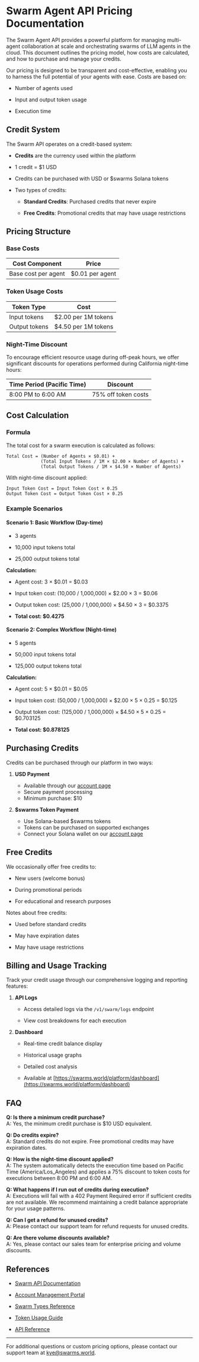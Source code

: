 # Swarm Agent API Pricing Documentation


The Swarm Agent API provides a powerful platform for managing multi-agent collaboration at scale and orchestrating swarms of LLM agents in the cloud. This document outlines the pricing model, how costs are calculated, and how to purchase and manage your credits.

Our pricing is designed to be transparent and cost-effective, enabling you to harness the full potential of your agents with ease. Costs are based on:

- Number of agents used

- Input and output token usage 

- Execution time

## Credit System

The Swarm API operates on a credit-based system:

- **Credits** are the currency used within the platform

- 1 credit = $1 USD

- Credits can be purchased with USD or $swarms Solana tokens

- Two types of credits:

  - **Standard Credits**: Purchased credits that never expire

  - **Free Credits**: Promotional credits that may have usage restrictions

## Pricing Structure

### Base Costs

| Cost Component | Price |
|----------------|-------|
| Base cost per agent | $0.01 per agent |

### Token Usage Costs

| Token Type | Cost |
|------------|------|
| Input tokens | $2.00 per 1M tokens |
| Output tokens | $4.50 per 1M tokens |

### Night-Time Discount

To encourage efficient resource usage during off-peak hours, we offer significant discounts for operations performed during California night-time hours:

| Time Period (Pacific Time) | Discount |
|----------------------------|----------|
| 8:00 PM to 6:00 AM | 75% off token costs |

## Cost Calculation

### Formula

The total cost for a swarm execution is calculated as follows:

```
Total Cost = (Number of Agents × $0.01) + 
             (Total Input Tokens / 1M × $2.00 × Number of Agents) +
             (Total Output Tokens / 1M × $4.50 × Number of Agents)
```

With night-time discount applied:
```
Input Token Cost = Input Token Cost × 0.25
Output Token Cost = Output Token Cost × 0.25
```

### Example Scenarios

#### Scenario 1: Basic Workflow (Day-time)
- 3 agents

- 10,000 input tokens total

- 25,000 output tokens total

**Calculation:**
- Agent cost: 3 × $0.01 = $0.03

- Input token cost: (10,000 / 1,000,000) × $2.00 × 3 = $0.06

- Output token cost: (25,000 / 1,000,000) × $4.50 × 3 = $0.3375

- **Total cost: $0.4275**

#### Scenario 2: Complex Workflow (Night-time)

- 5 agents

- 50,000 input tokens total

- 125,000 output tokens total

**Calculation:**
- Agent cost: 5 × $0.01 = $0.05

- Input token cost: (50,000 / 1,000,000) × $2.00 × 5 × 0.25 = $0.125

- Output token cost: (125,000 / 1,000,000) × $4.50 × 5 × 0.25 = $0.703125

- **Total cost: $0.878125**

## Purchasing Credits

Credits can be purchased through our platform in two ways:

1. **USD Payment**
   - Available through our [account page](https://swarms.world/platform/account)
   - Secure payment processing
   - Minimum purchase: $10

2. **$swarms Token Payment**
   - Use Solana-based $swarms tokens
   - Tokens can be purchased on supported exchanges
   - Connect your Solana wallet on our [account page](https://swarms.world/platform/account)

## Free Credits

We occasionally offer free credits to:

- New users (welcome bonus)

- During promotional periods

- For educational and research purposes

Notes about free credits:
- Used before standard credits

- May have expiration dates

- May have usage restrictions

## Billing and Usage Tracking

Track your credit usage through our comprehensive logging and reporting features:

1. **API Logs**
   - Access detailed logs via the `/v1/swarm/logs` endpoint

   - View cost breakdowns for each execution

2. **Dashboard**

   - Real-time credit balance display

   - Historical usage graphs

   - Detailed cost analysis

   - Available at [https://swarms.world/platform/dashboard](https://swarms.world/platform/dashboard)

## FAQ

**Q: Is there a minimum credit purchase?**  
A: Yes, the minimum credit purchase is $10 USD equivalent.

**Q: Do credits expire?**  
A: Standard credits do not expire. Free promotional credits may have expiration dates.

**Q: How is the night-time discount applied?**  
A: The system automatically detects the execution time based on Pacific Time (America/Los_Angeles) and applies a 75% discount to token costs for executions between 8:00 PM and 6:00 AM.

**Q: What happens if I run out of credits during execution?**  
A: Executions will fail with a 402 Payment Required error if sufficient credits are not available. We recommend maintaining a credit balance appropriate for your usage patterns.

**Q: Can I get a refund for unused credits?**  
A: Please contact our support team for refund requests for unused credits.

**Q: Are there volume discounts available?**  
A: Yes, please contact our sales team for enterprise pricing and volume discounts.

## References

- [Swarm API Documentation](https://docs.swarms.world)

- [Account Management Portal](https://swarms.world/platform/account)

- [Swarm Types Reference](https://docs.swarms.world/swarm-types)

- [Token Usage Guide](https://docs.swarms.world/token-usage)

- [API Reference](https://docs.swarms.world/api-reference)

---

For additional questions or custom pricing options, please contact our support team at kye@swarms.world.